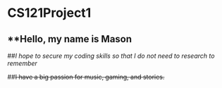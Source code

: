 # CS121Project1

## **Hello, my name is Mason

##*I hope to secure my coding skills so that I do not need to research to remember*

##~~I have a big passion for music, gaming, and stories.~~



